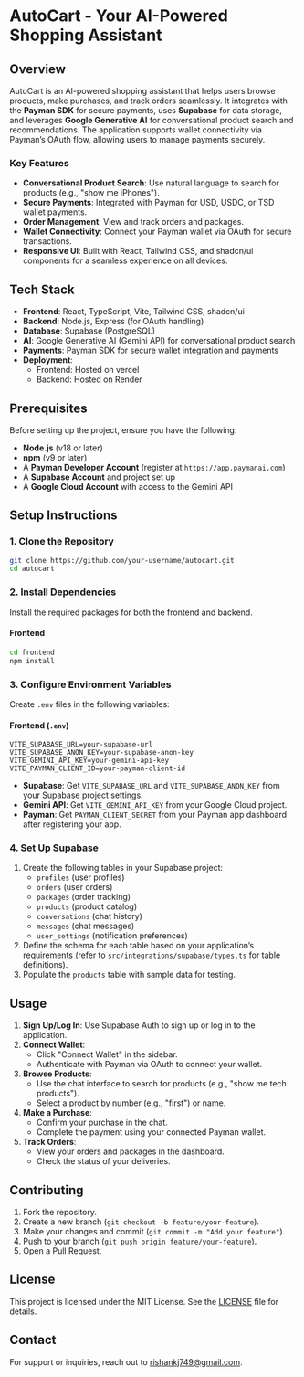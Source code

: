 # AutoCart - Your AI-Powered Shopping Assistant

## Overview

AutoCart is an AI-powered shopping assistant that helps users browse products, make purchases, and track orders seamlessly. It integrates with the **Payman SDK** for secure payments, uses **Supabase** for data storage, and leverages **Google Generative AI** for conversational product search and recommendations. The application supports wallet connectivity via Payman’s OAuth flow, allowing users to manage payments securely.

### Key Features
- **Conversational Product Search**: Use natural language to search for products (e.g., "show me iPhones").
- **Secure Payments**: Integrated with Payman for USD, USDC, or TSD wallet payments.
- **Order Management**: View and track orders and packages.
- **Wallet Connectivity**: Connect your Payman wallet via OAuth for secure transactions.
- **Responsive UI**: Built with React, Tailwind CSS, and shadcn/ui components for a seamless experience on all devices.

## Tech Stack
- **Frontend**: React, TypeScript, Vite, Tailwind CSS, shadcn/ui
- **Backend**: Node.js, Express (for OAuth handling)
- **Database**: Supabase (PostgreSQL)
- **AI**: Google Generative AI (Gemini API) for conversational product search
- **Payments**: Payman SDK for secure wallet integration and payments
- **Deployment**:
  - Frontend: Hosted on vercel
  - Backend: Hosted on Render

## Prerequisites
Before setting up the project, ensure you have the following:
- **Node.js** (v18 or later)
- **npm** (v9 or later)
- A **Payman Developer Account** (register at `https://app.paymanai.com`)
- A **Supabase Account** and project set up
- A **Google Cloud Account** with access to the Gemini API

## Setup Instructions

### 1. Clone the Repository
```bash
git clone https://github.com/your-username/autocart.git
cd autocart
```

### 2. Install Dependencies
Install the required packages for both the frontend and backend.

#### Frontend
```bash
cd frontend
npm install
```

### 3. Configure Environment Variables
Create `.env` files in the following variables:

#### Frontend (`.env`)
```env
VITE_SUPABASE_URL=your-supabase-url
VITE_SUPABASE_ANON_KEY=your-supabase-anon-key
VITE_GEMINI_API_KEY=your-gemini-api-key
VITE_PAYMAN_CLIENT_ID=your-payman-client-id
```

- **Supabase**: Get `VITE_SUPABASE_URL` and `VITE_SUPABASE_ANON_KEY` from your Supabase project settings.
- **Gemini API**: Get `VITE_GEMINI_API_KEY` from your Google Cloud project.
- **Payman**: Get `PAYMAN_CLIENT_SECRET` from your Payman app dashboard after registering your app.

### 4. Set Up Supabase
1. Create the following tables in your Supabase project:
   - `profiles` (user profiles)
   - `orders` (user orders)
   - `packages` (order tracking)
   - `products` (product catalog)
   - `conversations` (chat history)
   - `messages` (chat messages)
   - `user_settings` (notification preferences)
2. Define the schema for each table based on your application’s requirements (refer to `src/integrations/supabase/types.ts` for table definitions).
3. Populate the `products` table with sample data for testing.

## Usage

1. **Sign Up/Log In**: Use Supabase Auth to sign up or log in to the application.
2. **Connect Wallet**:
   - Click "Connect Wallet" in the sidebar.
   - Authenticate with Payman via OAuth to connect your wallet.
3. **Browse Products**:
   - Use the chat interface to search for products (e.g., "show me tech products").
   - Select a product by number (e.g., "first") or name.
4. **Make a Purchase**:
   - Confirm your purchase in the chat.
   - Complete the payment using your connected Payman wallet.
5. **Track Orders**:
   - View your orders and packages in the dashboard.
   - Check the status of your deliveries.



## Contributing
1. Fork the repository.
2. Create a new branch (`git checkout -b feature/your-feature`).
3. Make your changes and commit (`git commit -m "Add your feature"`).
4. Push to your branch (`git push origin feature/your-feature`).
5. Open a Pull Request.

## License
This project is licensed under the MIT License. See the [LICENSE](LICENSE) file for details.

## Contact
For support or inquiries, reach out to [rishankj749@gmail.com](mailto:rishankj749@gmail.com).
